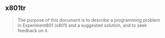 ## x801tr

> The purpose of this document is to describe a programming problem in Experiment801 (x801) and a suggested solution, and to seek feedback on it.
